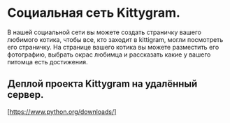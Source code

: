 # Социальная сеть Kittygram.

  В нашей социальной сети вы можете создать страничку вашего любимого котика, чтобы все, кто заходит в kittigram, могли посмотреть его страничку.
На странице вашего котика вы можете разместить его фотографию, выбрать окрас любимца и рассказать какие у вашего питомца есть достижения.

## Деплой проекта Kittygram на удалённый сервер.
[https://www.python.org/downloads/]
